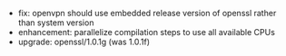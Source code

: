 * fix: openvpn should use embedded release version of openssl rather than system version
* enhancement: parallelize compilation steps to use all available CPUs
* upgrade: openssl/1.0.1g (was 1.0.1f)
